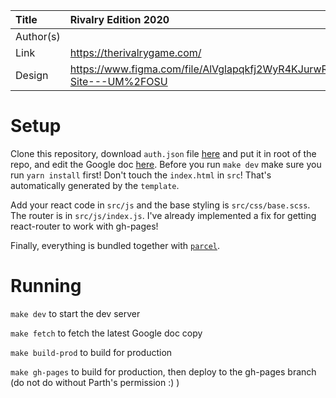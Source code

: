 | Title     | Rivalry Edition 2020                                                      |
| :-------- | :------------------------------------------------------------------------ |
| Author(s) |                                                                           |
| Link      | https://therivalrygame.com/                                               |
| Design    | https://www.figma.com/file/AlVglapqkfj2WyR4KJurwR/Rivalry-Site---UM%2FOSU |

# Setup

Clone this repository, download `auth.json` file
[here](https://drive.google.com/drive/u/0/folders/1RTFhJ6MHC7nGNg3CtxiAAhgwd3-GBQwo) and put it in root of the repo,
and edit the Google doc [here](https://docs.google.com/document/d/1QNCE2-KXUPIEmYmUcUkPzxA7HsnZqeobjXVPM3EDAN0/edit?usp=sharing).
Before you run `make dev` make sure you run `yarn install` first!
Don't touch the `index.html` in `src`! That's automatically generated by the `template`.

Add your react code in `src/js` and the base styling is `src/css/base.scss`.
The router is in `src/js/index.js`. I've already implemented a fix for getting react-router to work with gh-pages!

Finally, everything is bundled together with [`parcel`](https://parceljs.org/).

# Running

`make dev` to start the dev server

`make fetch` to fetch the latest Google doc copy

`make build-prod` to build for production

`make gh-pages` to build for production, then deploy to the gh-pages branch (do not do without Parth's permission :) )
